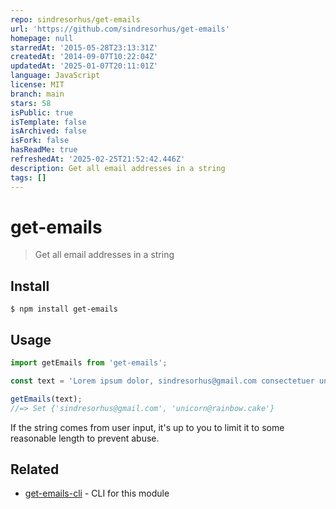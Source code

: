 ```yaml
---
repo: sindresorhus/get-emails
url: 'https://github.com/sindresorhus/get-emails'
homepage: null
starredAt: '2015-05-28T23:13:31Z'
createdAt: '2014-09-07T10:22:04Z'
updatedAt: '2025-01-07T20:11:01Z'
language: JavaScript
license: MIT
branch: main
stars: 58
isPublic: true
isTemplate: false
isArchived: false
isFork: false
hasReadMe: true
refreshedAt: '2025-02-25T21:52:42.446Z'
description: Get all email addresses in a string
tags: []
---
```


# get-emails

> Get all email addresses in a string

## Install

```
$ npm install get-emails
```

## Usage

```js
import getEmails from 'get-emails';

const text = 'Lorem ipsum dolor, sindresorhus@gmail.com consectetuer unicorn@rainbow.cake elit.';

getEmails(text);
//=> Set {'sindresorhus@gmail.com', 'unicorn@rainbow.cake'}
```

If the string comes from user input, it's up to you to limit it to some reasonable length to prevent abuse.

## Related

- [get-emails-cli](https://github.com/sindresorhus/get-emails-cli) - CLI for this module
